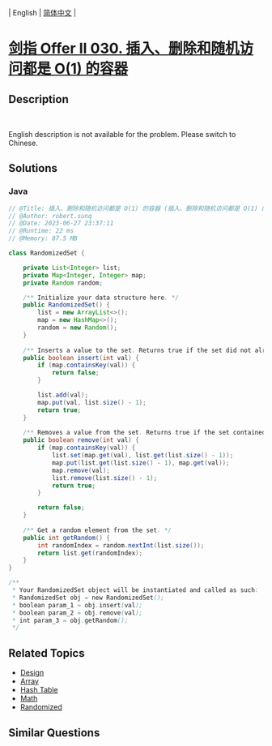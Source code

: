 
| English | [简体中文](README.md) |

# [剑指 Offer II 030. 插入、删除和随机访问都是 O(1) 的容器](https://leetcode.cn//problems/FortPu/)

## Description

<p>&nbsp;</p>

<p>English description is not available for the problem. Please switch to Chinese.</p>


## Solutions


### Java

```Java
// @Title: 插入、删除和随机访问都是 O(1) 的容器 (插入、删除和随机访问都是 O(1) 的容器)
// @Author: robert.sunq
// @Date: 2023-06-27 23:37:11
// @Runtime: 22 ms
// @Memory: 87.5 MB

class RandomizedSet {

    private List<Integer> list;
    private Map<Integer, Integer> map;
    private Random random;

    /** Initialize your data structure here. */
    public RandomizedSet() {
        list = new ArrayList<>();
        map = new HashMap<>();
        random = new Random();
    }
    
    /** Inserts a value to the set. Returns true if the set did not already contain the specified element. */
    public boolean insert(int val) {
        if (map.containsKey(val)) {
            return false;
        }

        list.add(val);
        map.put(val, list.size() - 1);
        return true;
    }
    
    /** Removes a value from the set. Returns true if the set contained the specified element. */
    public boolean remove(int val) {
        if (map.containsKey(val)) {
            list.set(map.get(val), list.get(list.size() - 1));
            map.put(list.get(list.size() - 1), map.get(val));
            map.remove(val);
            list.remove(list.size() - 1);
            return true;
        }

        return false;
    }
    
    /** Get a random element from the set. */
    public int getRandom() {
        int randomIndex = random.nextInt(list.size());
        return list.get(randomIndex);
    }
}

/**
 * Your RandomizedSet object will be instantiated and called as such:
 * RandomizedSet obj = new RandomizedSet();
 * boolean param_1 = obj.insert(val);
 * boolean param_2 = obj.remove(val);
 * int param_3 = obj.getRandom();
 */
```



## Related Topics

- [Design](https://leetcode.cn//tag/design)
- [Array](https://leetcode.cn//tag/array)
- [Hash Table](https://leetcode.cn//tag/hash-table)
- [Math](https://leetcode.cn//tag/math)
- [Randomized](https://leetcode.cn//tag/randomized)

## Similar Questions


